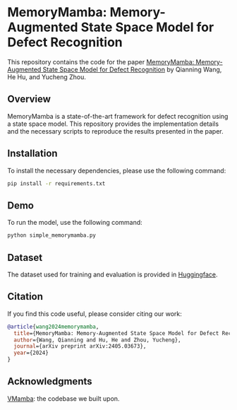 # MemoryMamba: Memory-Augmented State Space Model for Defect Recognition

This repository contains the code for the paper [MemoryMamba: Memory-Augmented State Space Model for Defect Recognition](https://arxiv.org/pdf/2405.03673) by Qianning Wang, He Hu, and Yucheng Zhou.

## Overview

MemoryMamba is a state-of-the-art framework for defect recognition using a state space model. This repository provides the implementation details and the necessary scripts to reproduce the results presented in the paper.

## Installation

To install the necessary dependencies, please use the following command:

```bash
pip install -r requirements.txt
```

## Demo

To run the model, use the following command:

```bash
python simple_memorymamba.py
```

## Dataset

The dataset used for training and evaluation is provided in [Huggingface](https://huggingface.co/datasets/MambaHub/MemoryMambaData).


## Citation

If you find this code useful, please consider citing our work:

```bibtex
@article{wang2024memorymamba,
  title={MemoryMamba: Memory-Augmented State Space Model for Defect Recognition},
  author={Wang, Qianning and Hu, He and Zhou, Yucheng},
  journal={arXiv preprint arXiv:2405.03673},
  year={2024}
}
```

## Acknowledgments

[VMamba](https://github.com/MzeroMiko/VMamba): the codebase we built upon.